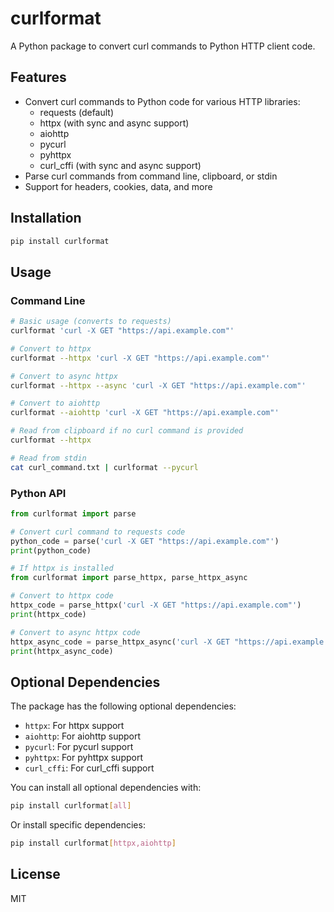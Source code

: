 # curlformat

A Python package to convert curl commands to Python HTTP client code.

## Features

- Convert curl commands to Python code for various HTTP libraries:
  - requests (default)
  - httpx (with sync and async support)
  - aiohttp
  - pycurl
  - pyhttpx
  - curl_cffi (with sync and async support)
- Parse curl commands from command line, clipboard, or stdin
- Support for headers, cookies, data, and more

## Installation

```bash
pip install curlformat
```

## Usage

### Command Line

```bash
# Basic usage (converts to requests)
curlformat 'curl -X GET "https://api.example.com"'

# Convert to httpx
curlformat --httpx 'curl -X GET "https://api.example.com"'

# Convert to async httpx
curlformat --httpx --async 'curl -X GET "https://api.example.com"'

# Convert to aiohttp
curlformat --aiohttp 'curl -X GET "https://api.example.com"'

# Read from clipboard if no curl command is provided
curlformat --httpx

# Read from stdin
cat curl_command.txt | curlformat --pycurl
```

### Python API

```python
from curlformat import parse

# Convert curl command to requests code
python_code = parse('curl -X GET "https://api.example.com"')
print(python_code)

# If httpx is installed
from curlformat import parse_httpx, parse_httpx_async

# Convert to httpx code
httpx_code = parse_httpx('curl -X GET "https://api.example.com"')
print(httpx_code)

# Convert to async httpx code
httpx_async_code = parse_httpx_async('curl -X GET "https://api.example.com"')
print(httpx_async_code)
```

## Optional Dependencies

The package has the following optional dependencies:

- `httpx`: For httpx support
- `aiohttp`: For aiohttp support
- `pycurl`: For pycurl support
- `pyhttpx`: For pyhttpx support
- `curl_cffi`: For curl_cffi support

You can install all optional dependencies with:

```bash
pip install curlformat[all]
```

Or install specific dependencies:

```bash
pip install curlformat[httpx,aiohttp]
```

## License

MIT
